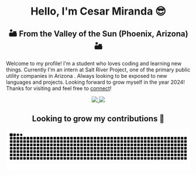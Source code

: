 <h1 align="center">Hello, I'm Cesar Miranda 😎 </h1>
<h2 align="center"> 🏜️ From the Valley of the Sun (Phoenix, Arizona) 🏜️</h2>

Welcome to my profile! I'm a student who loves coding and learning new things. Currently I'm an intern at Salt River Project, one of the primary public utility companies in Arizona . Always looking to be exposed to new languages and projects. Looking forward to grow myself in the year 2024! Thanks for visiting and feel free to [connect](https://www.linkedin.com/in/cesarmirandasan/)!

 <!-- Social Media Badges -->
 <div align="center"> 
  <a href="mailto:cesarmirandacx602@gmail.com">
    <img src="https://img.shields.io/badge/Gmail-333333?style=for-the-badge&logo=gmail&logoColor=red" />
  </a>
  <a href="https://www.linkedin.com/in/cesarmirandasan/" target="_blank">
    <img src="https://img.shields.io/badge/LinkedIn-0077B5?style=for-the-badge&logo=linkedin&logoColor=white" target="_blank" />
  </a>
</div>

 <!-- Snake Action  -->
 <div align="center">
  <h2> Looking to grow my contributions 🐍 </h2>
  <img alt="snake eating my contributions" src="https://github.com/CodingCZR/CodingCZR/blob/output/github-contribution-grid-snake-dark.svg" />
</div>
